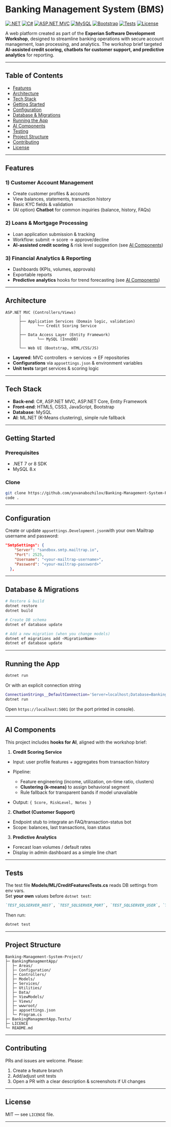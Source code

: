 # Banking Management System (BMS)

[![.NET](https://img.shields.io/badge/.NET-7/8-512BD4?logo=dotnet\&logoColor=white)](#tech-stack)
[![C#](https://img.shields.io/badge/C%23-10/11-239120?logo=csharp\&logoColor=white)](#tech-stack)
[![ASP.NET MVC](https://img.shields.io/badge/ASP.NET-MVC-informational)](#architecture)
[![MySQL](https://img.shields.io/badge/DB-MySQL-4479A1?logo=mysql\&logoColor=white)](#database)
[![Bootstrap](https://img.shields.io/badge/UI-Bootstrap-7952B3?logo=bootstrap\&logoColor=white)](#frontend)
[![Tests](https://img.shields.io/badge/Tests-Unit-brightgreen)](#tests)
[![License](https://img.shields.io/badge/License-MIT-blue)](#license)

A web platform created as part of the **Experian Software Development Workshop**, designed to streamline banking operations with secure account management, loan processing, and analytics. The workshop brief targeted **AI-assisted credit scoring, chatbots for customer support, and predictive analytics** for reporting. 

---

## Table of Contents

* [Features](#features)
* [Architecture](#architecture)
* [Tech Stack](#tech-stack)
* [Getting Started](#getting-started)
* [Configuration](#configuration)
* [Database & Migrations](#database--migrations)
* [Running the App](#running-the-app)
* [AI Components](#ai-components)
* [Testing](#tests)
* [Project Structure](#project-structure)
* [Contributing](#contributing)
* [License](#license)

---

## Features

### 1) Customer Account Management

* Create customer profiles & accounts
* View balances, statements, transaction history
* Basic KYC fields & validation
* (AI option) **Chatbot** for common inquiries (balance, history, FAQs) 

### 2) Loans & Mortgage Processing

* Loan application submission & tracking
* Workflow: submit → score → approve/decline
* **AI-assisted credit scoring** & risk level suggestion (see [AI Components](#ai-components)) 

### 3) Financial Analytics & Reporting

* Dashboards (KPIs, volumes, approvals)
* Exportable reports
* **Predictive analytics** hooks for trend forecasting (see [AI Components](#ai-components)) 

---

## Architecture

```
ASP.NET MVC (Controllers/Views)
      │
      ├── Application Services (Domain logic, validation)
      │       └── Credit Scoring Service 
      │
      ├── Data Access Layer (Entity Framework)
      │       └── MySQL (InnoDB)
      │
      └── Web UI (Bootstrap, HTML/CSS/JS)
```

* **Layered**: MVC controllers → services → EF repositories
* **Configurations** via `appsettings.json` & environment variables
* **Unit tests** target services & scoring logic

---

## Tech Stack

* **Back-end**: C#, ASP.NET MVC, ASP.NET Core, Entity Framework
* **Front-end**: HTML5, CSS3, JavaScript, Bootstrap
* **Database**: MySQL
* **AI**: ML.NET (K-Means clustering), simple rule fallback

---

## Getting Started

### Prerequisites

* .NET 7 or 8 SDK
* MySQL 8.x

### Clone

```bash
git clone https://github.com/yovanabozhilov/Banking-Management-System-Project.git
code .
```

---

## Configuration

Create or update `appsettings.Development.json`with your own Mailtrap username and password:

```json
"SmtpSettings": {
    "Server": "sandbox.smtp.mailtrap.io",
    "Port": 2525,
    "Username": "<your-mailtrap-username>",
    "Password": "<your-mailtrap-password>"
  },
```

---

## Database & Migrations

```bash
# Restore & build
dotnet restore
dotnet build

# Create DB schema
dotnet ef database update

# Add a new migration (when you change models)
dotnet ef migrations add <MigrationName>
dotnet ef database update
```

---

## Running the App

```bash
dotnet run
```
Or with an explicit connection string
```bash
ConnectionStrings__DefaultConnection='Server=localhost;Database=BankingManagmentSystem;User Id=...;Password=...;SslMode=None' \
dotnet run
```

Open `https://localhost:5001` (or the port printed in console).

---

## AI Components

This project includes **hooks for AI**, aligned with the workshop brief: 

1. **Credit Scoring Service**

* Input: user profile features + aggregates from transaction history
* Pipeline:

  * Feature engineering (income, utilization, on-time ratio, clusters)
  * **Clustering (k-means)** to assign behavioral segment
  * Rule fallback for transparent bands if model unavailable
* Output: `{ Score, RiskLevel, Notes }`

2. **Chatbot (Customer Support)**

* Endpoint stub to integrate an FAQ/transaction-status bot 
* Scope: balances, last transactions, loan status

3. **Predictive Analytics**

* Forecast loan volumes / default rates 
* Display in admin dashboard as a simple line chart

---

## Tests

The test file **Models/ML/CreditFeaturesTests.cs** reads DB settings from env vars.  
Set **your own** values before `dotnet test`:

```md
`TEST_SQLSERVER_HOST`, `TEST_SQLSERVER_PORT`, `TEST_SQLSERVER_USER`, `TEST_SQLSERVER_PASS`
```

Then run: 

```bash
dotnet test
```
---

## Project Structure

```
Banking-Management-System-Project/
├─ BankingManagmentApp/
│  ├─ Areas/
│  ├─ Configuration/
│  ├─ Controllers/
│  ├─ Models/
│  ├─ Services/
│  ├─ Utilities/          
│  ├─ Data/
│  ├─ ViewModels/                
│  ├─ Views/                 
│  ├─ wwwroot/               
│  ├─ appsettings.json
│  └─ Program.cs 
├─ BankingManagmentApp.Tests/
├─ LICENCE                      
└─ README.md
```

---

## Contributing

PRs and issues are welcome. Please:

1. Create a feature branch
2. Add/adjust unit tests
3. Open a PR with a clear description & screenshots if UI changes

---

## License

MIT — see `LICENSE` file.

---
